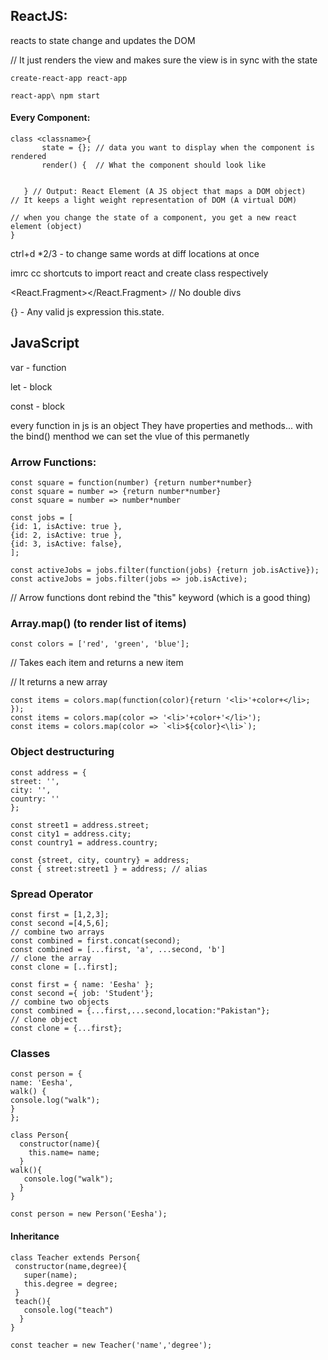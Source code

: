 ## ReactJS:
reacts to state change and updates the DOM

// It just renders the view and makes sure the view is in sync with the state

`create-react-app react-app`

`react-app\ npm start`


#### Every Component:
```
class <classname>{
       state = {}; // data you want to display when the component is rendered
       render() {  // What the component should look like
      

   } // Output: React Element (A JS object that maps a DOM object) 
// It keeps a light weight representation of DOM (A virtual DOM)

// when you change the state of a component, you get a new react element (object)
}
```


ctrl+d *2/3 - to change same words at diff locations at once

imrc
cc
shortcuts to import react and create class respectively

<React.Fragment></React.Fragment> // No double divs

{} - Any valid js expression  this.state.<var>

## JavaScript
var - function 

let - block

const - block

every function in js is an object
They have properties and methods... with the bind() menthod we can set the vlue of this permanetly

### Arrow Functions:
```
const square = function(number) {return number*number}
const square = number => {return number*number}
const square = number => number*number 
```
```
const jobs = [
{id: 1, isActive: true },
{id: 2, isActive: true },
{id: 3, isActive: false},
];

const activeJobs = jobs.filter(function(jobs) {return job.isActive});
const activeJobs = jobs.filter(jobs => job.isActive);
```
// Arrow functions dont rebind the "this" keyword (which is a good thing)

### Array.map() (to render list of items)

`const colors = ['red', 'green', 'blue'];`

// Takes each item and returns a new item

// It returns a new array
```
const items = colors.map(function(color){return '<li>'+color+</li>; });
const items = colors.map(color => '<li>'+color+'</li>');
const items = colors.map(color => `<li>${color}<\li>`);
```
### Object destructuring 
```
const address = {
street: '',
city: '',
country: ''
};

const street1 = address.street;
const city1 = address.city;
const country1 = address.country;
```
```
const {street, city, country} = address;
const { street:street1 } = address; // alias
```
### Spread Operator
```
const first = [1,2,3];
const second =[4,5,6];
// combine two arrays
const combined = first.concat(second);
const combined = [...first, 'a', ...second, 'b']
// clone the array
const clone = [..first];
```
```
const first = { name: 'Eesha' };
const second ={ job: 'Student'};
// combine two objects
const combined = {...first,...second,location:"Pakistan"};
// clone object
const clone = {...first};
```
### Classes
```
const person = {
name: 'Eesha',
walk() {
console.log("walk");
}
};
```
```
class Person{
  constructor(name){
    this.name= name;
  }
walk(){
   console.log("walk");
  }
}

const person = new Person('Eesha');
```
#### Inheritance

```
class Teacher extends Person{
 constructor(name,degree){
   super(name);
   this.degree = degree;
 }
 teach(){
   console.log("teach")
  }
}

const teacher = new Teacher('name','degree');
```

